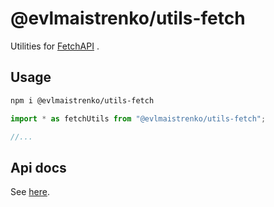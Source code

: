 # @evlmaistrenko/utils-fetch

Utilities for [FetchAPI](https://developer.mozilla.org/en-US/docs/Web/API/Fetch_API)
.

## Usage

```bash
npm i @evlmaistrenko/utils-fetch
```

```javascript
import * as fetchUtils from "@evlmaistrenko/utils-fetch";

//...
```

## Api docs

See [here](./docs/README.md).
